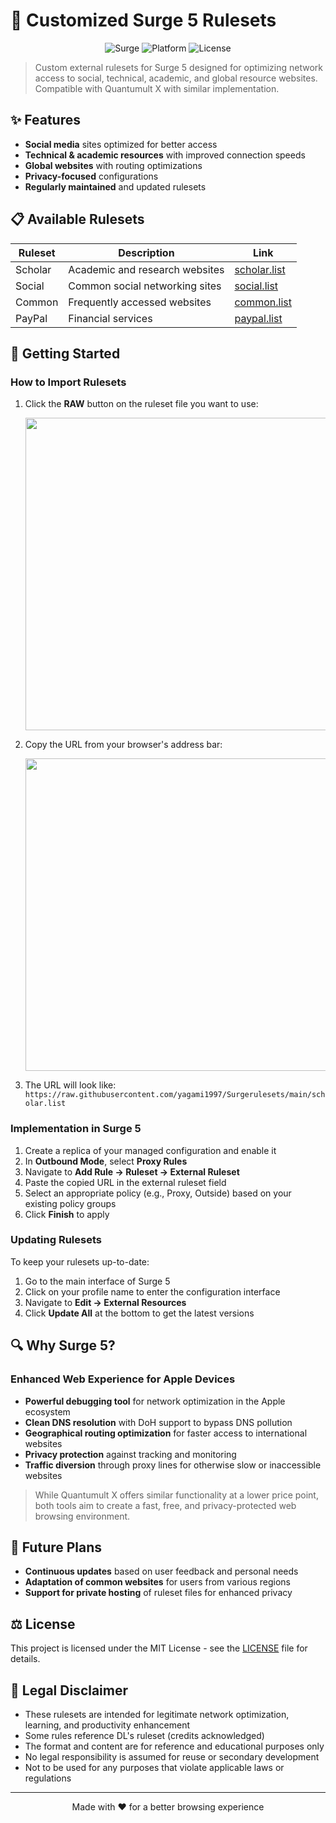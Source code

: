 # 🌊 Customized Surge 5 Rulesets

<div align="center">
  
![Surge](https://img.shields.io/badge/Surge-5-blue)
![Platform](https://img.shields.io/badge/Platform-iOS%20%7C%20macOS-lightgrey)
![License](https://img.shields.io/badge/License-MIT-green)
  
</div>

> Custom external rulesets for Surge 5 designed for optimizing network access to social, technical, academic, and global resource websites. Compatible with Quantumult X with similar implementation.

## ✨ Features

- **Social media** sites optimized for better access
- **Technical & academic resources** with improved connection speeds
- **Global websites** with routing optimizations
- **Privacy-focused** configurations
- **Regularly maintained** and updated rulesets

## 📋 Available Rulesets

| Ruleset | Description | Link |
|---------|-------------|------|
| Scholar | Academic and research websites | [scholar.list](https://raw.githubusercontent.com/yagami1997/Surgerulesets/main/scholar.list) |
| Social | Common social networking sites | [social.list](https://raw.githubusercontent.com/yagami1997/Surgerulesets/main/social.list) |
| Common | Frequently accessed websites | [common.list](https://raw.githubusercontent.com/yagami1997/Surgerulesets/main/common.list) |
| PayPal | Financial services | [paypal.list](https://raw.githubusercontent.com/yagami1997/Surgerulesets/main/paypal.list) |

## 🚀 Getting Started

### How to Import Rulesets

1. Click the **RAW** button on the ruleset file you want to use:

   <img src="https://user-images.githubusercontent.com/7695407/172099104-a37bc55c-43a7-4b36-b172-75365c7be558.png" width="500px" />

2. Copy the URL from your browser's address bar:

   <img src="https://user-images.githubusercontent.com/7695407/172099581-683d27df-f6d2-44cd-b40b-b762c0043bcb.png" width="500px" />

3. The URL will look like: `https://raw.githubusercontent.com/yagami1997/Surgerulesets/main/scholar.list`

### Implementation in Surge 5

1. Create a replica of your managed configuration and enable it
2. In **Outbound Mode**, select **Proxy Rules**
3. Navigate to **Add Rule → Ruleset → External Ruleset**
4. Paste the copied URL in the external ruleset field
5. Select an appropriate policy (e.g., Proxy, Outside) based on your existing policy groups
6. Click **Finish** to apply

### Updating Rulesets

To keep your rulesets up-to-date:

1. Go to the main interface of Surge 5
2. Click on your profile name to enter the configuration interface
3. Navigate to **Edit → External Resources**
4. Click **Update All** at the bottom to get the latest versions

## 🔍 Why Surge 5?

### Enhanced Web Experience for Apple Devices

- **Powerful debugging tool** for network optimization in the Apple ecosystem
- **Clean DNS resolution** with DoH support to bypass DNS pollution
- **Geographical routing optimization** for faster access to international websites
- **Privacy protection** against tracking and monitoring
- **Traffic diversion** through proxy lines for otherwise slow or inaccessible websites

> While Quantumult X offers similar functionality at a lower price point, both tools aim to create a fast, free, and privacy-protected web browsing environment.

## 🔮 Future Plans

- **Continuous updates** based on user feedback and personal needs
- **Adaptation of common websites** for users from various regions
- **Support for private hosting** of ruleset files for enhanced privacy

## ⚖️ License

This project is licensed under the MIT License - see the [LICENSE](LICENSE) file for details.

## 📝 Legal Disclaimer

- These rulesets are intended for legitimate network optimization, learning, and productivity enhancement
- Some rules reference DL's ruleset (credits acknowledged)
- The format and content are for reference and educational purposes only
- No legal responsibility is assumed for reuse or secondary development
- Not to be used for any purposes that violate applicable laws or regulations

---

<div align="center">
  
Made with ❤️ for a better browsing experience

</div>
